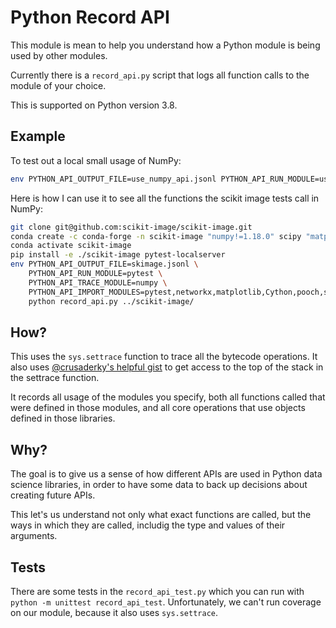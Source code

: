 # Python Record API

This module is mean to help you understand how a Python module is being used by other modules.

Currently there is a `record_api.py` script that logs all function calls to the module of your choice.

This is supported on Python version 3.8.

## Example

To test out a local small usage of NumPy:

```bash
env PYTHON_API_OUTPUT_FILE=use_numpy_api.jsonl PYTHON_API_RUN_MODULE=use_numpy_api PYTHON_API_TRACE_MODULE=numpy PYTHON_API_IMPORT_MODULES=numpy python record_api.py
```

Here is how I can use it to see all the functions the scikit image tests call in NumPy:

```bash
git clone git@github.com:scikit-image/scikit-image.git
conda create -c conda-forge -n scikit-image "numpy!=1.18.0" scipy "matplotlib!=3.0.0" networkx pillow=6 imageio tifffile PyWavelets pooch Cython wheel pytest
conda activate scikit-image
pip install -e ./scikit-image pytest-localserver
env PYTHON_API_OUTPUT_FILE=skimage.jsonl \
    PYTHON_API_RUN_MODULE=pytest \
    PYTHON_API_TRACE_MODULE=numpy \
    PYTHON_API_IMPORT_MODULES=pytest,networkx,matplotlib,Cython,pooch,scipy \
    python record_api.py ../scikit-image/
```

## How?

This uses the `sys.settrace` function to trace all the bytecode operations. It also uses
[@crusaderky's helpful gist](https://gist.github.com/crusaderky/cf0575cfeeee8faa1bb1b3480bc4a87a)
to get access to the top of the stack in the settrace function.

It records all usage of the modules you specify, both all functions called that were defined in those modules, and all core operations that use objects defined in those libraries.

## Why?

The goal is to give us a sense of how different APIs are used in Python data science libraries, in order to have some data to back up decisions about creating future APIs.

This let's us understand not only what exact functions are called, but the ways in which they are called, includig the type and values of their arguments.


## Tests

There are some tests in the `record_api_test.py` which you can run with `python -m unittest record_api_test`. Unfortunately, we can't run coverage on our module, because it also uses `sys.settrace`. 